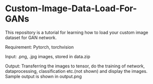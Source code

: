 # Custom-Image-Data-Load-For-GANs

This repository is a tutorial for learning how to load your custom image dataset for GAN network.


Requirement: Pytorch, torchvision

Input: .png, .jpg images, stored in data.zip


Output: Transferring the images to tensor, do the training of network, dataprocessing, classification etc.(not shown) and display the images. Sample output is shown in output.png



